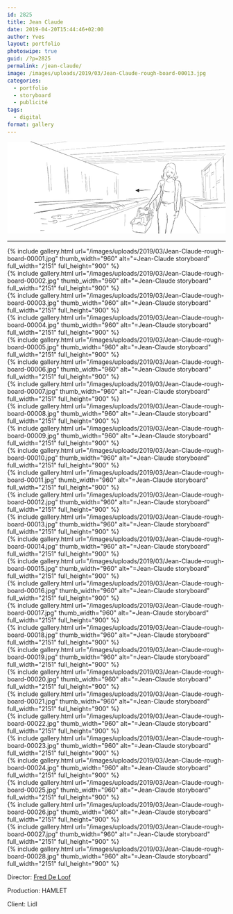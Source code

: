 ```yaml
---
id: 2825
title: Jean Claude
date: 2019-04-20T15:44:46+02:00
author: Yves
layout: portfolio
photoswipe: true
guid: /?p=2825
permalink: /jean-claude/
image: /images/uploads/2019/03/Jean-Claude-rough-board-00013.jpg
categories:
  - portfolio
  - storyboard
  - publicité
tags:
  - digital
format: gallery
---
```



![Jean-Claude animatic pour Lidl](/images/uploads/2019/03/Jean-Claude-slideshow.gif)

***

<div class="photoswipe-gallery">
  {% include gallery.html
   url="/images/uploads/2019/03/Jean-Claude-rough-board-00001.jpg"
   thumb_width="960" alt="=Jean-Claude storyboard"
   full_width="2151" full_height="900"
  %}
  
  <div class="photoswipe-gallery">
  {% include gallery.html
   url="/images/uploads/2019/03/Jean-Claude-rough-board-00002.jpg"
   thumb_width="960" alt="=Jean-Claude storyboard"
   full_width="2151" full_height="900"
  %}
  
  <div class="photoswipe-gallery">
  {% include gallery.html
   url="/images/uploads/2019/03/Jean-Claude-rough-board-00003.jpg"
   thumb_width="960" alt="=Jean-Claude storyboard"
   full_width="2151" full_height="900"
  %}
  
  <div class="photoswipe-gallery">
  {% include gallery.html
   url="/images/uploads/2019/03/Jean-Claude-rough-board-00004.jpg"
   thumb_width="960" alt="=Jean-Claude storyboard"
   full_width="2151" full_height="900"
  %}
  
  <div class="photoswipe-gallery">
  {% include gallery.html
   url="/images/uploads/2019/03/Jean-Claude-rough-board-00005.jpg"
   thumb_width="960" alt="=Jean-Claude storyboard"
   full_width="2151" full_height="900"
  %}
  
  <div class="photoswipe-gallery">
  {% include gallery.html
   url="/images/uploads/2019/03/Jean-Claude-rough-board-00006.jpg"
   thumb_width="960" alt="=Jean-Claude storyboard"
   full_width="2151" full_height="900"
  %}
  
  <div class="photoswipe-gallery">
  {% include gallery.html
   url="/images/uploads/2019/03/Jean-Claude-rough-board-00007.jpg"
   thumb_width="960" alt="=Jean-Claude storyboard"
   full_width="2151" full_height="900"
  %}
  
  <div class="photoswipe-gallery">
  {% include gallery.html
   url="/images/uploads/2019/03/Jean-Claude-rough-board-00008.jpg"
   thumb_width="960" alt="=Jean-Claude storyboard"
   full_width="2151" full_height="900"
  %}
  
  <div class="photoswipe-gallery">
  {% include gallery.html
   url="/images/uploads/2019/03/Jean-Claude-rough-board-00009.jpg"
   thumb_width="960" alt="=Jean-Claude storyboard"
   full_width="2151" full_height="900"
  %}
  
  <div class="photoswipe-gallery">
  {% include gallery.html
   url="/images/uploads/2019/03/Jean-Claude-rough-board-00010.jpg"
   thumb_width="960" alt="=Jean-Claude storyboard"
   full_width="2151" full_height="900"
  %}
  
  <div class="photoswipe-gallery">
  {% include gallery.html
   url="/images/uploads/2019/03/Jean-Claude-rough-board-00011.jpg"
   thumb_width="960" alt="=Jean-Claude storyboard"
   full_width="2151" full_height="900"
  %}
  
  <div class="photoswipe-gallery">
  {% include gallery.html
   url="/images/uploads/2019/03/Jean-Claude-rough-board-00012.jpg"
   thumb_width="960" alt="=Jean-Claude storyboard"
   full_width="2151" full_height="900"
  %}
  
  <div class="photoswipe-gallery">
  {% include gallery.html
   url="/images/uploads/2019/03/Jean-Claude-rough-board-00013.jpg"
   thumb_width="960" alt="=Jean-Claude storyboard"
   full_width="2151" full_height="900"
  %}
  
  <div class="photoswipe-gallery">
  {% include gallery.html
   url="/images/uploads/2019/03/Jean-Claude-rough-board-00014.jpg"
   thumb_width="960" alt="=Jean-Claude storyboard"
   full_width="2151" full_height="900"
  %}
  
  <div class="photoswipe-gallery">
  {% include gallery.html
   url="/images/uploads/2019/03/Jean-Claude-rough-board-00015.jpg"
   thumb_width="960" alt="=Jean-Claude storyboard"
   full_width="2151" full_height="900"
  %}
  
  <div class="photoswipe-gallery">
  {% include gallery.html
   url="/images/uploads/2019/03/Jean-Claude-rough-board-00016.jpg"
   thumb_width="960" alt="=Jean-Claude storyboard"
   full_width="2151" full_height="900"
  %}
  
  <div class="photoswipe-gallery">
  {% include gallery.html
   url="/images/uploads/2019/03/Jean-Claude-rough-board-00017.jpg"
   thumb_width="960" alt="=Jean-Claude storyboard"
   full_width="2151" full_height="900"
  %}
  
  <div class="photoswipe-gallery">
  {% include gallery.html
   url="/images/uploads/2019/03/Jean-Claude-rough-board-00018.jpg"
   thumb_width="960" alt="=Jean-Claude storyboard"
   full_width="2151" full_height="900"
  %}
  
  <div class="photoswipe-gallery">
  {% include gallery.html
   url="/images/uploads/2019/03/Jean-Claude-rough-board-00019.jpg"
   thumb_width="960" alt="=Jean-Claude storyboard"
   full_width="2151" full_height="900"
  %}
  
  <div class="photoswipe-gallery">
  {% include gallery.html
   url="/images/uploads/2019/03/Jean-Claude-rough-board-00020.jpg"
   thumb_width="960" alt="=Jean-Claude storyboard"
   full_width="2151" full_height="900"
  %}
  
  <div class="photoswipe-gallery">
  {% include gallery.html
   url="/images/uploads/2019/03/Jean-Claude-rough-board-00021.jpg"
   thumb_width="960" alt="=Jean-Claude storyboard"
   full_width="2151" full_height="900"
  %}
  
  <div class="photoswipe-gallery">
  {% include gallery.html
   url="/images/uploads/2019/03/Jean-Claude-rough-board-00022.jpg"
   thumb_width="960" alt="=Jean-Claude storyboard"
   full_width="2151" full_height="900"
  %}
  
  <div class="photoswipe-gallery">
  {% include gallery.html
   url="/images/uploads/2019/03/Jean-Claude-rough-board-00023.jpg"
   thumb_width="960" alt="=Jean-Claude storyboard"
   full_width="2151" full_height="900"
  %}
  
  <div class="photoswipe-gallery">
  {% include gallery.html
   url="/images/uploads/2019/03/Jean-Claude-rough-board-00024.jpg"
   thumb_width="960" alt="=Jean-Claude storyboard"
   full_width="2151" full_height="900"
  %}
  
  <div class="photoswipe-gallery">
  {% include gallery.html
   url="/images/uploads/2019/03/Jean-Claude-rough-board-00025.jpg"
   thumb_width="960" alt="=Jean-Claude storyboard"
   full_width="2151" full_height="900"
  %}
  
  <div class="photoswipe-gallery">
  {% include gallery.html
   url="/images/uploads/2019/03/Jean-Claude-rough-board-00026.jpg"
   thumb_width="960" alt="=Jean-Claude storyboard"
   full_width="2151" full_height="900"
  %}
  
  <div class="photoswipe-gallery">
  {% include gallery.html
   url="/images/uploads/2019/03/Jean-Claude-rough-board-00027.jpg"
   thumb_width="960" alt="=Jean-Claude storyboard"
   full_width="2151" full_height="900"
  %}
  
  <div class="photoswipe-gallery">
  {% include gallery.html
   url="/images/uploads/2019/03/Jean-Claude-rough-board-00028.jpg"
   thumb_width="960" alt="=Jean-Claude storyboard"
   full_width="2151" full_height="900"
  %}
  
  </div>
  
  Director: [Fred De Loof](http://freddeloof.com)
  
  Production: HAMLET
  
  Client: Lidl